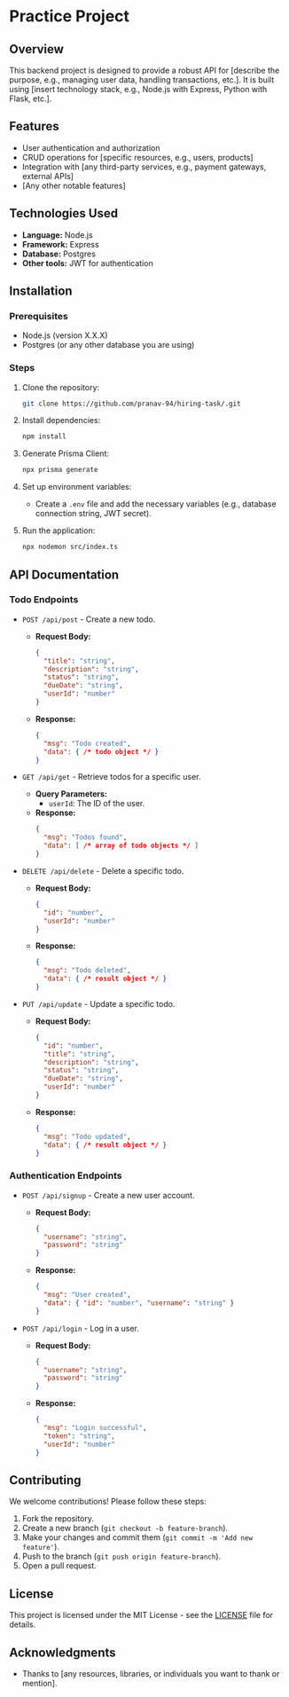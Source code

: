 # Practice Project

## Overview
This backend project is designed to provide a robust API for [describe the purpose, e.g., managing user data, handling transactions, etc.]. It is built using [insert technology stack, e.g., Node.js with Express, Python with Flask, etc.].

## Features
- User authentication and authorization
- CRUD operations for [specific resources, e.g., users, products]
- Integration with [any third-party services, e.g., payment gateways, external APIs]
- [Any other notable features]

## Technologies Used
- **Language:** Node.js
- **Framework:** Express
- **Database:** Postgres
- **Other tools:**  JWT for authentication

## Installation

### Prerequisites
- Node.js (version X.X.X)
- Postgres (or any other database you are using)

### Steps
1. Clone the repository:
   ```bash
   git clone https://github.com/pranav-94/hiring-task/.git
   
   ```
3. Install dependencies:
   ```bash
   npm install
   ```
4. Generate Prisma Client:
   ```bash
   npx prisma generate
   ```
   
5. Set up environment variables:
   - Create a `.env` file and add the necessary variables (e.g., database connection string, JWT secret).

6. Run the application:
   ```bash
   npx nodemon src/index.ts
   ```

## API Documentation

### Todo Endpoints
- `POST /api/post` - Create a new todo.
  - **Request Body:**
    ```json
    {
      "title": "string",
      "description": "string",
      "status": "string",
      "dueDate": "string",
      "userId": "number"
    }
    ```
  - **Response:**
    ```json
    {
      "msg": "Todo created",
      "data": { /* todo object */ }
    }
    ```

- `GET /api/get` - Retrieve todos for a specific user.
  - **Query Parameters:**
    - `userId`: The ID of the user.
  - **Response:**
    ```json
    {
      "msg": "Todos found",
      "data": [ /* array of todo objects */ ]
    }
    ```

- `DELETE /api/delete` - Delete a specific todo.
  - **Request Body:**
    ```json
    {
      "id": "number",
      "userId": "number"
    }
    ```
  - **Response:**
    ```json
    {
      "msg": "Todo deleted",
      "data": { /* result object */ }
    }
    ```

- `PUT /api/update` - Update a specific todo.
  - **Request Body:**
    ```json
    {
      "id": "number",
      "title": "string",
      "description": "string",
      "status": "string",
      "dueDate": "string",
      "userId": "number"
    }
    ```
  - **Response:**
    ```json
    {
      "msg": "Todo updated",
      "data": { /* result object */ }
    }
    ```

### Authentication Endpoints
- `POST /api/signup` - Create a new user account.
  - **Request Body:**
    ```json
    {
      "username": "string",
      "password": "string"
    }
    ```
  - **Response:**
    ```json
    {
      "msg": "User created",
      "data": { "id": "number", "username": "string" }
    }
    ```

- `POST /api/login` - Log in a user.
  - **Request Body:**
    ```json
    {
      "username": "string",
      "password": "string"
    }
    ```
  - **Response:**
    ```json
    {
      "msg": "Login successful",
      "token": "string",
      "userId": "number"
    }
    ```

## Contributing
We welcome contributions! Please follow these steps:
1. Fork the repository.
2. Create a new branch (`git checkout -b feature-branch`).
3. Make your changes and commit them (`git commit -m 'Add new feature'`).
4. Push to the branch (`git push origin feature-branch`).
5. Open a pull request.

## License
This project is licensed under the MIT License - see the [LICENSE](LICENSE) file for details.

## Acknowledgments
- Thanks to [any resources, libraries, or individuals you want to thank or mention].